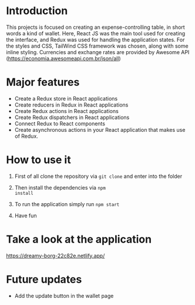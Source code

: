 # Introduction

This projects is focused on creating an expense-controlling table, in short words a kind of wallet. Here, React JS was the main tool used for creating the interface, and Redux was used for handling the application states. For the styles and CSS, TailWind CSS framework was chosen, along with some inline styling. Currencies and exchange rates are provided by Awesome API (https://economia.awesomeapi.com.br/json/all)

# Major features
   
* Create a Redux store in React applications
* Create reducers in Redux in React applications
* Create Redux actions in React applications
* Create Redux dispatchers in React applications
* Connect Redux to React components
* Create asynchronous actions in your React application that makes use of Redux.

# How to use it 
   
1) First of all clone the repository via <code>git clone</code> and enter into the folder 

2) Then install the dependencies via <code>npm install</code>

3) To run the application simply run <code>npm start</code>

4) Have fun

# Take a look at the application

https://dreamy-borg-22c82e.netlify.app/

# Future updates

- Add the update button in the wallet page
